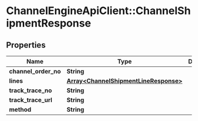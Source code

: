 # ChannelEngineApiClient::ChannelShipmentResponse

## Properties
Name | Type | Description | Notes
------------ | ------------- | ------------- | -------------
**channel_order_no** | **String** |  | 
**lines** | [**Array&lt;ChannelShipmentLineResponse&gt;**](ChannelShipmentLineResponse.md) |  | 
**track_trace_no** | **String** |  | [optional] 
**track_trace_url** | **String** |  | [optional] 
**method** | **String** |  | [optional] 


